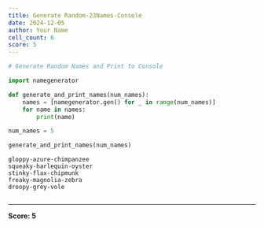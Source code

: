 ```yaml
---
title: Generate Random-23Names-Console
date: 2024-12-05
author: Your Name
cell_count: 6
score: 5
---
```


```python
# Generate Random Names and Print to Console
```


```python
import namegenerator
```


```python
def generate_and_print_names(num_names):
    names = [namegenerator.gen() for _ in range(num_names)]
    for name in names:
        print(name)
```


```python
num_names = 5
```


```python
generate_and_print_names(num_names)
```

    gloppy-azure-chimpanzee
    squeaky-harlequin-oyster
    stinky-flax-chipmunk
    freaky-magnolia-zebra
    droopy-grey-vole



```python

```


---
**Score: 5**

